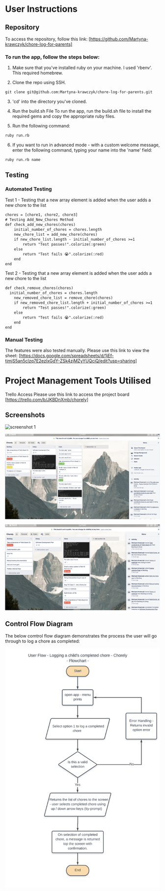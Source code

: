 # User Instructions
## Repository
To access the repository, follow this link: [https://github.com/Martyna-krawczyk/chore-log-for-parents]

### To run the app, follow the steps below:

1. Make sure that you've installed ruby on your machine. I used 'rbenv'. This required homebrew.

2. Clone the repo using SSH.
````txt
git clone git@github.com:Martyna-krawczyk/chore-log-for-parents.git
````
3. 'cd' into the directory you've cloned.

4. Run the build.sh File
 To run the app, run the build.sh file to install the required gems and copy the appropriate ruby files.

5. Run the following command:
```txt
ruby run.rb
```

6. If you want to run in advanced mode - with a custom welcome message, enter the following command, typing your name into the 'name' field:
````txt
ruby run.rb name
````

## Testing

### Automated Testing
Test 1 - Testing that a new array element is added when the user adds a new chore to the list
````
chores = [chore1, chore2, chore3]
# Testing Add_New_Chores Method
def check_add_new_chores(chores)
    initial_number_of_chores = chores.length
    new_chore_list = add_new_chore(chores)
    if new_chore_list.length - initial_number_of_chores >=1
        return "Test passes!".colorize(:green)
    else
        return "Test fails 😭".colorize(:red)
    end
end
````

Test 2 - Testing that a new array element is added when the user adds a new chore to the list
````
def check_remove_chores(chores)
  initial_number_of_chores = chores.length
    new_removed_chore_list = remove_chore(chores)
    if new_removed_chore_list.length + initial_number_of_chores >=1
        return "Test passes!".colorize(:green)
    else
        return "Test fails 😭".colorize(:red)
    end
end
````

### Manual Testing
The features were also tested manually.  Please use this link to view the sheet: [https://docs.google.com/spreadsheets/d/1jEf-tjmjS5an5clzq7E2ezlxGdY-ZSk4zjMZyYUQciQ/edit?usp=sharing]


# Project Management Tools Utilised
Trello Access
Please use this link to access the project board [https://trello.com/b/JKBDnXmb/chorely] 

## Screenshots
![screenshot 1](trello/martyna-Krawczyk-T1A2-1_Trello_Screen_Shot_2019-09-04_at_10.51.15_am.png)

![screenshot 2](trello/martyna-Krawczyk-T1A2-2_Trello_Screen_Shot_2019-09-04_at_2.13.31_pm.png)

![screenshot 3](trello/martyna-Krawczyk-T1A2-3_Trello_Screen_Shot_2019-09-05_at_3.04.52_pm.png)

## Control Flow Diagram
The below comtrol flow diagram demonstrates the process the user will go through to log a chore as completed:

![Control Flow Diagram](Martyna_Krawczyk_T1A2_user_control_flow.png)